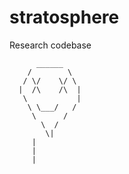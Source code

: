 # stratosphere
Research codebase

```
      ______
    /        \
   / \/    \/ \
  |  /\    /\  |
   \           |
    \ \___/   /
     \      /
       \  /
        \|
	 |
	 |
	 |

```
